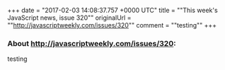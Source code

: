 +++
date = "2017-02-03 14:08:37.757 +0000 UTC"
title = ""This week's JavaScript news, issue 320""
originalUrl = ""http://javascriptweekly.com/issues/320""
comment = ""testing""
+++

### About http://javascriptweekly.com/issues/320:

testing
